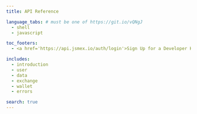 ```yaml
---
title: API Reference

language_tabs: # must be one of https://git.io/vQNgJ
  - shell
  - javascript

toc_footers:
  - <a href='https://api.jsmex.io/auth/login'>Sign Up for a Developer Key</a>

includes:
  - introduction
  - user
  - data
  - exchange
  - wallet
  - errors

search: true
---
```

